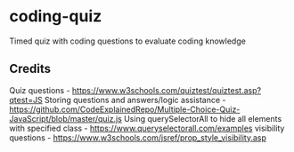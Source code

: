 # coding-quiz
Timed quiz with coding questions to evaluate coding knowledge
## Credits
Quiz questions - https://www.w3schools.com/quiztest/quiztest.asp?qtest=JS
Storing questions and answers/logic assistance - https://github.com/CodeExplainedRepo/Multiple-Choice-Quiz-JavaScript/blob/master/quiz.js
Using querySelectorAll to hide all elements with specified class - https://www.queryselectorall.com/examples
visibility questions - https://www.w3schools.com/jsref/prop_style_visibility.asp